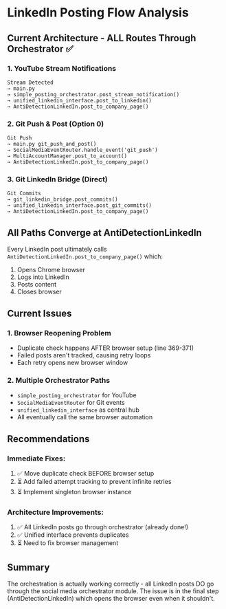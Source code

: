 # LinkedIn Posting Flow Analysis

## Current Architecture - ALL Routes Through Orchestrator ✅

### 1. YouTube Stream Notifications
```
Stream Detected
→ main.py
→ simple_posting_orchestrator.post_stream_notification()
→ unified_linkedin_interface.post_to_linkedin()
→ AntiDetectionLinkedIn.post_to_company_page()
```

### 2. Git Push & Post (Option 0)
```
Git Push
→ main.py git_push_and_post()
→ SocialMediaEventRouter.handle_event('git_push')
→ MultiAccountManager.post_to_account()
→ AntiDetectionLinkedIn.post_to_company_page()
```

### 3. Git LinkedIn Bridge (Direct)
```
Git Commits
→ git_linkedin_bridge.post_commits()
→ unified_linkedin_interface.post_git_commits()
→ AntiDetectionLinkedIn.post_to_company_page()
```

## All Paths Converge at AntiDetectionLinkedIn

Every LinkedIn post ultimately calls `AntiDetectionLinkedIn.post_to_company_page()` which:
1. Opens Chrome browser
2. Logs into LinkedIn
3. Posts content
4. Closes browser

## Current Issues

### 1. Browser Reopening Problem
- Duplicate check happens AFTER browser setup (line 369-371)
- Failed posts aren't tracked, causing retry loops
- Each retry opens new browser window

### 2. Multiple Orchestrator Paths
- `simple_posting_orchestrator` for YouTube
- `SocialMediaEventRouter` for Git events
- `unified_linkedin_interface` as central hub
- All eventually call the same browser automation

## Recommendations

### Immediate Fixes:
1. ✅ Move duplicate check BEFORE browser setup
2. ⏳ Add failed attempt tracking to prevent infinite retries
3. ⏳ Implement singleton browser instance

### Architecture Improvements:
1. ✅ All LinkedIn posts go through orchestrator (already done!)
2. ✅ Unified interface prevents duplicates
3. ⏳ Need to fix browser management

## Summary
The orchestration is actually working correctly - all LinkedIn posts DO go through the social media orchestrator module. The issue is in the final step (AntiDetectionLinkedIn) which opens the browser even when it shouldn't.